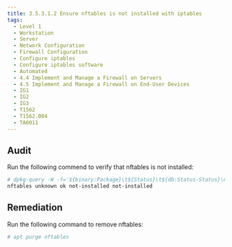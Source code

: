 ```yaml
---
title: 3.5.3.1.2 Ensure nftables is not installed with iptables
tags:
  - Level 1
  - Workstation
  - Server
  - Network Configuration
  - Firewall Configuration
  - Configure iptables
  - Configure iptables software
  - Automated
  - 4.4 Implement and Manage a Firewall on Servers
  - 4.5 Implement and Manage a Firewall on End-User Devices
  - IG1
  - IG2
  - IG3
  - T1562
  - T1562.004
  - TA0011
---
```

## Audit
Run the following commend to verify that nftables is not installed:
```bash
# dpkg-query -W -f='${binary:Package}\t${Status}\t${db:Status-Status}\n' nftables
nftables unknown ok not-installed not-installed
```

## Remediation
Run the following command to remove nftables:
```bash
# apt purge nftables
```
